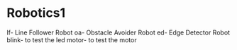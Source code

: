 # Robotics1
lf- Line Follower Robot
oa- Obstacle Avoider Robot
ed- Edge Detector Robot
blink- to test the led
motor- to test the motor
